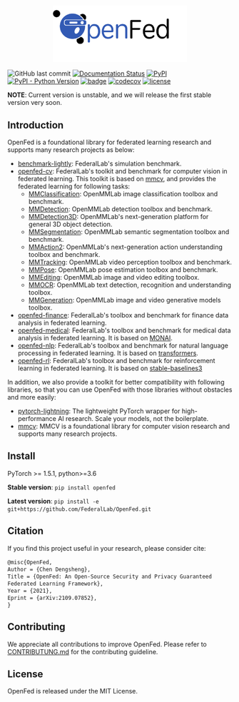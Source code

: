 <!-- markdownlint-disable MD033 -->
<!-- markdownlint-disable MD041 -->

<div align=center>
<img src="https://github.com/FederalLab/OpenFed/raw/main/docs/_static/image/openfed-logo.png" width="300" />
</div>

![GitHub last commit](https://img.shields.io/github/last-commit/FederalLab/OpenFed) [![Documentation Status](https://readthedocs.org/projects/openfed/badge/?version=latest)](https://openfed.readthedocs.io/en/latest/?badge=latest) [![PyPI](https://img.shields.io/pypi/v/OpenFed)](https://pypi.org/project/OpenFed) [![PyPI - Python Version](https://img.shields.io/pypi/pyversions/OpenFed)](https://pypi.org/project/OpenFed) [![badge](https://github.com/FederalLab/OpenFed/workflows/build/badge.svg)](https://github.com/FederalLab/OpenFed/actions) [![codecov](https://codecov.io/gh/FederalLab/OpenFed/branch/master/graph/badge.svg)](https://codecov.io/gh/FederalLab/OpenFed) [![license](https://img.shields.io/github/license/FederalLab/OpenFed.svg)](https://github.com/FederalLab/OpenFed/blob/master/LICENSE)

**NOTE**: Current version is unstable, and we will release the first stable version very soon.

## Introduction

OpenFed is a foundational library for federated learning research and supports many research projects as below:

- [benchmark-lightly](https://github.com/FederalLab/benchmark-lightly): FederalLab's simulation benchmark.
- [openfed-cv](https://github.com/FederalLab/openfed-cv): FederalLab's toolkit and benchmark for computer vision in federated learning. This toolkit is based on [mmcv](https://github.com/open-mmlab/mmcv/), and provides the federated learning for following tasks:
  - [MMClassification](https://github.com/open-mmlab/mmclassification): OpenMMLab image classification toolbox and benchmark.
  - [MMDetection](https://github.com/open-mmlab/mmdetection): OpenMMLab detection toolbox and benchmark.
  - [MMDetection3D](https://github.com/open-mmlab/mmdetection3d): OpenMMLab's next-generation platform for general 3D object detection.
  - [MMSegmentation](https://github.com/open-mmlab/mmsegmentation): OpenMMLab semantic segmentation toolbox and benchmark.
  - [MMAction2](https://github.com/open-mmlab/mmaction2): OpenMMLab's next-generation action understanding toolbox and benchmark.
  - [MMTracking](https://github.com/open-mmlab/mmtracking): OpenMMLab video perception toolbox and benchmark.
  - [MMPose](https://github.com/open-mmlab/mmpose): OpenMMLab pose estimation toolbox and benchmark.
  - [MMEditing](https://github.com/open-mmlab/mmediting): OpenMMLab image and video editing toolbox.
  - [MMOCR](https://github.com/open-mmlab/mmocr): OpenMMLab text detection, recognition and understanding toolbox.
  - [MMGeneration](https://github.com/open-mmlab/mmgeneration): OpenMMLab image and video generative models toolbox.
- [openfed-finance](https://github.com/FederalLab/openfed-finance): FederalLab's toolbox and benchmark for finance data analysis in federated learning.
- [openfed-medical](https://github.com/FederalLab/openfed-medical): FederalLab's toolbox and benchmark for medical data analysis in federated learning. It is based on [MONAI](https://github.com/Project-MONAI/MONAI).
- [openfed-nlp](https://github.com/FederalLab/openfed-nlp): FederalLab's toolbox and benchmark for natural language processing in federated learning. It is based on [transformers](https://github.com/huggingface/transformers).
- [openfed-rl](https://github.com/FederalLab/openfed-rl): FederalLab's toolbox and benchmark for reinforcement learning in federated learning. It is based on [stable-baselines3](https://github.com/DLR-RM/stable-baselines3)

In addition, we also provide a toolkit for better compatibility with following libraries, so that you can use OpenFed with those libraries without obstacles and more easily:

- [pytorch-lightning](https://github.com/PyTorchLightning/pytorch-lightning): The lightweight PyTorch wrapper for high-performance AI research. Scale your models, not the boilerplate.
- [mmcv](https://github.com/open-mmlab/mmcv): MMCV is a foundational library for computer vision research and supports many research projects.

## Install

PyTorch >= 1.5.1, python>=3.6

**Stable version**: `pip install openfed`

**Latest version**: `pip install -e git+https://github.com/FederalLab/OpenFed.git`

## Citation

If you find this project useful in your research, please consider cite:

```
@misc{OpenFed,
Author = {Chen Dengsheng},
Title = {OpenFed: An Open-Source Security and Privacy Guaranteed Federated Learning Framework},
Year = {2021},
Eprint = {arXiv:2109.07852},
}
```

## Contributing

We appreciate all contributions to improve OpenFed. Please refer to [CONTRIBUTUNG.md](CONTRIBUTING.md) for the contributing guideline.

## License

OpenFed is released under the MIT License.
